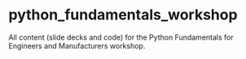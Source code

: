 # python_fundamentals_workshop
All content (slide decks and code) for the Python Fundamentals for Engineers and Manufacturers workshop.
